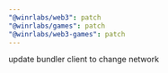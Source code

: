 ```yaml
---
"@winrlabs/web3": patch
"@winrlabs/games": patch
"@winrlabs/web3-games": patch
---
```


update bundler client to change network
